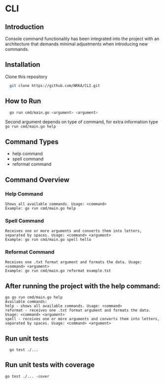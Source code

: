 # **CLI**

## **Introduction**
Console command functionality has been integrated into the project with an architecture that demands minimal adjustments when introducing new commands.

## Installation
Clone this repository
  ```bash
    git clone https://github.com/NRKA/CLI.git
```
## How to Run
```bash
  go run cmd/main.go <argument> <argument>
```
  Second argument depends on type of command, for extra information type ```go run cmd/main.go help```
## **Command Types**
- help command
- spell command
- reformat command

## **Command Overview**
  ### **Help Command**
    Shows all available commands. Usage: <command> 
    Example: go run cmd/main.go help
  ### **Spell Command**
    Receives one or more arguments and converts them into letters, separated by spaces. Usage: <command> <argument>
    Example: go run cmd/main.go spell hello
  ### **Reformat Command**
    Receives one .txt format argument and formats the data. Usage: <command> <argument>
    Example: go run cmd/main.go reformat example.txt
## **After running the project with the help command:**
  ```
  go go run cmd/main.go help 
  Available commands:                                                                                                      
  help - shows all available commands. Usage: <command>        
  reformat - receives one .txt format argument and formats the data. Usage: <command> <argument>
  spell - receives one or more arguments and converts them into letters, separated by spaces. Usage: <command> <argument>
  ```

## **Run unit tests**
```
  go test ./...
```

## **Run unit tests with coverage**
```
go test ./... -cover
```
